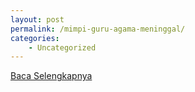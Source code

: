 ```yaml
---
layout: post
permalink: /mimpi-guru-agama-meninggal/
categories:
    - Uncategorized
---
```


[Baca Selengkapnya](/01)